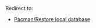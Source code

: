 Redirect to:

*   [Pacman/Restore local database](/index.php/Pacman/Restore_local_database "Pacman/Restore local database")